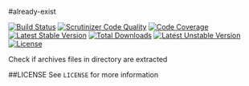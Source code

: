 #already-exist

[![Build Status](https://travis-ci.org/mhor/already-extract.svg?branch=master)](https://travis-ci.org/mhor/already-extract) [![Scrutinizer Code Quality](https://scrutinizer-ci.com/g/mhor/already-extract/badges/quality-score.png?s=c1e03adae8511882f3f57771da93fde0560f4eb5)](https://scrutinizer-ci.com/g/mhor/already-extract/) [![Code Coverage](https://scrutinizer-ci.com/g/mhor/already-extract/badges/coverage.png?s=205bb42e3a2d1258a9582a881b1b20e829491337)](https://scrutinizer-ci.com/g/mhor/already-extract/) [![Latest Stable Version](https://poser.pugx.org/mhor/already-extract/v/stable.png)](https://packagist.org/packages/mhor/already-extract) [![Total Downloads](https://poser.pugx.org/mhor/already-extract/downloads.png)](https://packagist.org/packages/mhor/already-extract) [![Latest Unstable Version](https://poser.pugx.org/mhor/already-extract/v/unstable.png)](https://packagist.org/packages/mhor/already-extract) [![License](https://poser.pugx.org/mhor/already-extract/license.png)](https://packagist.org/packages/mhor/already-extract)
 
Check if archives files in directory are extracted

##LICENSE
See `LICENSE` for more information
